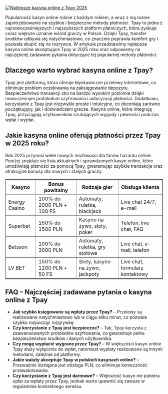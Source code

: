 [![Najlepsze kasyna online z Tpay 2025](https://123-caf.pages.dev/gitsignup.png)](https://vrmoo.ru/Bt82HjjY)

<div>   <p>Popularność kasyn online rośnie z każdym rokiem, a wraz z nią rośnie zapotrzebowanie na szybkie i bezpieczne metody płatności. Tpay to jedna z najnowocześniejszych i najszybszych platform płatniczych, która zyskuje coraz większe uznanie wśród graczy w Polsce. Dzięki Tpay, transfer środków odbywa się natychmiastowo, co znacznie poprawia komfort gry i pozwala skupić się na rozrywce. W artykule przedstawimy najlepsze kasyna online akceptujące Tpay w 2025 roku oraz odpowiemy na najczęściej zadawane pytania dotyczące tej popularnej metody płatności.</p>    <h2>Dlaczego warto wybrać kasyna online z Tpay?</h2>   <p>Tpay jest platformą, która oferuje błyskawiczne przelewy internetowe, co eliminuje problem oczekiwania na zaksięgowanie depozytu. Bezpieczeństwo transakcji stoi na bardzo wysokim poziomie dzięki nowoczesnym protokołom szyfrowania i autoryzacji płatności. Dodatkowo, korzystanie z Tpay jest niezwykle proste i intuicyjne, co doceniają zarówno początkujący, jak i doświadczeni gracze. Kasyna online, które integrują Tpay, przyciągają użytkowników szukających wygody i pewności podczas wpłat i wypłat.</p>    <h2>Jakie kasyna online oferują płatności przez Tpay w 2025 roku?</h2>   <p>Rok 2025 przynosi wiele nowych możliwości dla fanów hazardu online. Poniżej znajduje się lista aktualnych i sprawdzonych kasyn online, które umożliwiają płatności za pomocą Tpay, gwarantując szybkie transakcje oraz atrakcyjne bonusy dla nowych i stałych graczy.</p>    <table border="1" cellspacing="0" cellpadding="8">     <thead>       <tr>         <th>Kasyno</th>         <th>Bonus powitalny</th>         <th>Rodzaje gier</th>         <th>Obsługa klienta</th>       </tr>     </thead>     <tbody>       <tr>         <td>Energy Casino</td>         <td>100% do 2000 PLN + 100 FS</td>         <td>Automaty, ruletka, blackjack</td>         <td>Live chat 24/7, e-mail</td>       </tr>       <tr>         <td>Superbet</td>         <td>150% do 1500 PLN</td>         <td>Kasyno na żywo, sloty, poker</td>         <td>Telefon, live chat, FAQ</td>       </tr>       <tr>         <td>Betsson</td>         <td>100% do 3000 PLN</td>         <td>Automaty, ruletka, gry stołowe</td>         <td>Live chat, e-mail, telefon</td>       </tr>       <tr>         <td>LV BET</td>         <td>150% do 1200 PLN + 50 FS</td>         <td>Sloty, kasyno na żywo, jackpoty</td>         <td>Live chat, formularz kontaktowy</td>       </tr>     </tbody>   </table>    <h2>FAQ – Najczęściej zadawane pytania o kasyna online z Tpay</h2>   <ul>     <li><strong>Jak szybko księgowane są wpłaty przez Tpay?</strong> – Przelewy są realizowane natychmiastowo lub w ciągu kilku minut, co pozwala szybko rozpocząć rozgrywkę.</li>     <li><strong>Czy korzystanie z Tpay jest bezpieczne?</strong> – Tak, Tpay korzysta z zaawansowanych protokołów szyfrowania, co gwarantuje pełne bezpieczeństwo środków i danych użytkownika.</li>     <li><strong>Czy mogę wypłacić wygrane przez Tpay?</strong> – W większości kasyn online Tpay służy wyłącznie do wpłat, natomiast wypłaty realizowane są innymi metodami, zależnie od platformy.</li>     <li><strong>Jakie waluty akceptuje Tpay w polskich kasynach online?</strong> – Przeważnie dostępna jest obsługa PLN, co eliminuje konieczność przewalutowania.</li>     <li><strong>Czy korzystanie z Tpay jest darmowe?</strong> – Większość kasyn nie pobiera opłat za wpłaty przez Tpay, jednak warto upewnić się zawsze w regulaminie konkretnego serwisu.</li>   </ul> </div>